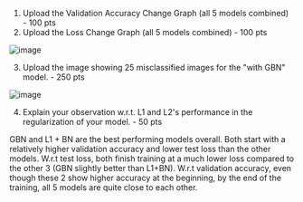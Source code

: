 1. Upload the Validation Accuracy Change Graph (all 5 models combined) - 100 pts
2. Upload the Loss Change Graph (all 5 models combined) - 100 pts

![image](https://user-images.githubusercontent.com/26896746/118090455-38ff3a00-b3e7-11eb-826f-10559247cb0e.png)

3. Upload the image showing 25 misclassified images for the "with GBN" model. - 250 pts

![image](https://user-images.githubusercontent.com/26896746/118090593-61873400-b3e7-11eb-95a8-69abc95a9164.png)

4. Explain your observation w.r.t. L1 and L2's performance in the regularization of your model. - 50 pts

GBN and L1 + BN are the best performing models overall. Both start with a relatively higher validation accuracy and lower test loss than the other models. W.r.t test loss, both finish training at a much lower loss compared to the other 3 (GBN slightly better than L1+BN). W.r.t validation accuracy, even though these 2 show higher accuracy at the beginning, by the end of the training, all 5 models are quite close to each other. 

